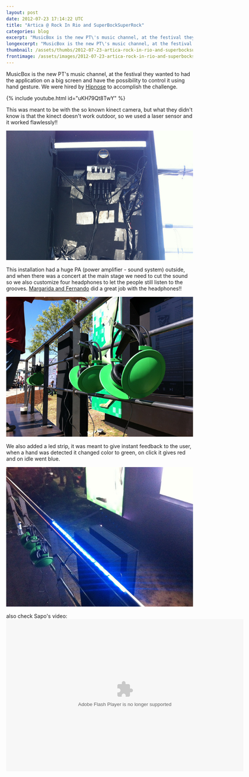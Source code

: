 ```yaml
---
layout: post
date: 2012-07-23 17:14:22 UTC
title: "Artica @ Rock In Rio and SuperBockSuperRock"
categories: blog
excerpt: "MusicBox is the new PT\'s music channel, at the festival they wanted to had the application on a big screen and have the possibility to control it using hand gesture. We were hired by Hipnose to accomplish the challenge."
longexcerpt: "MusicBox is the new PT\'s music channel, at the festival they wanted to had the application on a big screen and have the possibility to control it using hand gesture. We were hired by Hipnose to accomplish the challenge. This was meant to be with the so known kinect camera, but what they didn\'t know is that the kinect doesn\'t work outdoor, so we used a laser sensor and it worked flawlessly!!"
thumbnail: /assets/thumbs/2012-07-23-artica-rock-in-rio-and-superbocksuperrock-1.jpg
frontimage: /assets/images/2012-07-23-artica-rock-in-rio-and-superbocksuperrock-1.jpg
---
```


MusicBox is the new PT's music channel, at the festival they wanted to had the application on a big screen and have the possibility to control it using hand gesture. We were hired by <a href="http://hipnose.com">Hipnose</a> to accomplish the challenge.

{% include youtube.html id="uKH79Qt8TwY" %}

This was meant to be with the so known kinect camera, but what they didn't know is that the kinect doesn't work outdoor, so we used a laser sensor and it worked flawlessly!!

<a href="http://www.flickr.com/photos/guibot/7630919188/">![](/assets/images/2012-07-23-artica-rock-in-rio-and-superbocksuperrock-1.jpg)</a>

This installation had a huge PA (power amplifier - sound system) outside, and when there was a concert at the main stage we need to cut the sound so we also customize four headphones to let the people still listen to the grooves. <a href="http://margaridantunes.weebly.com/">Margarida and Fernando</a> did a great job with the headphones!!

<a href="http://www.flickr.com/photos/guibot/7630749084/">![](/assets/images/2012-07-23-artica-rock-in-rio-and-superbocksuperrock-2.jpg)</a>

We also added a led strip, it was meant to give instant feedback to the user, when a hand was detected it changed color to green, on click it gives red and on idle went blue.

<a href="http://www.flickr.com/photos/guibot/7630726660/">![](/assets/images/2012-07-23-artica-rock-in-rio-and-superbocksuperrock-3.jpg)</a>

also check Sapo's video:
<object width="640" height="410" classid="clsid:d27cdb6e-ae6d-11cf-96b8-444553540000" codebase="http://download.macromedia.com/pub/shockwave/cabs/flash/swflash.cab#version=6,0,40,0"><param name="src" value="http://rd3.videos.sapo.pt/play?file=http://rd3.videos.sapo.pt/MaJAhBettb0sS5ci2WaH/mov/1" /><param name="allowfullscreen" value="true" /><embed width="640" height="410" type="application/x-shockwave-flash" src="http://rd3.videos.sapo.pt/play?file=http://rd3.videos.sapo.pt/MaJAhBettb0sS5ci2WaH/mov/1" allowfullscreen="true" /></object>
